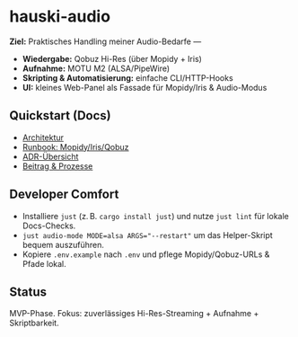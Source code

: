 # hauski-audio

**Ziel:** Praktisches Handling meiner Audio-Bedarfe —  
- **Wiedergabe:** Qobuz Hi-Res (über Mopidy + Iris)  
- **Aufnahme:** MOTU M2 (ALSA/PipeWire)  
- **Skripting & Automatisierung:** einfache CLI/HTTP-Hooks  
- **UI:** kleines Web-Panel als Fassade für Mopidy/Iris & Audio-Modus

## Quickstart (Docs)
- [Architektur](docs/ARCHITECTURE.md)
- [Runbook: Mopidy/Iris/Qobuz](docs/runbooks/mopidy_iris_qobuz.md)
- [ADR-Übersicht](docs/adr/README.md)
- [Beitrag & Prozesse](docs/process/CONTRIBUTING.md)

## Developer Comfort
- Installiere `just` (z. B. `cargo install just`) und nutze `just lint` für lokale Docs-Checks.
- `just audio-mode MODE=alsa ARGS="--restart"` um das Helper-Skript bequem auszuführen.
- Kopiere `.env.example` nach `.env` und pflege Mopidy/Qobuz-URLs & Pfade lokal.

## Status
MVP-Phase. Fokus: zuverlässiges Hi-Res-Streaming + Aufnahme + Skriptbarkeit.
